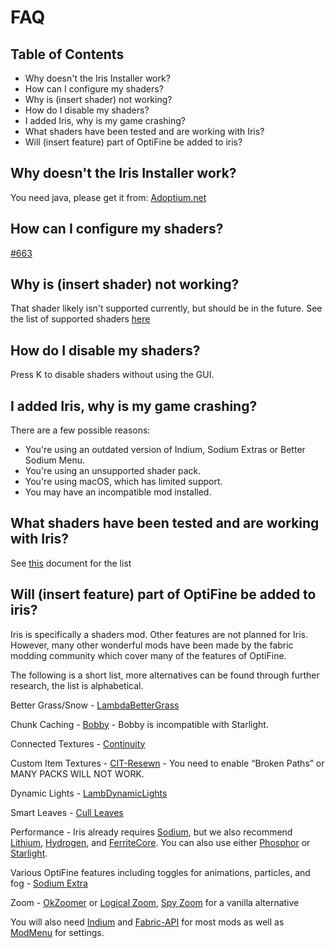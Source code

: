 # FAQ

## Table of Contents

- Why doesn't the Iris Installer work?
- How can I configure my shaders?
- Why is (insert shader) not working?
- How do I disable my shaders?
- I added Iris, why is my game crashing?
- What shaders have been tested and are working with Iris?
- Will (insert feature) part of OptiFine be added to iris?

## Why doesn't the Iris Installer work?

You need java, please get it from: [Adoptium.net](https://adoptium.net/?variant=openjdk17&jvmVariant=hotspot)

## How can I configure my shaders?

[#663](https://github.com/IrisShaders/Iris/issues/663)

## Why is (insert shader) not working?

That shader likely isn't supported currently, but should be in the future. See the list of supported shaders [here](./supportedshaders.md)

## How do I disable my shaders?

Press K to disable shaders without using the GUI.

## I added Iris, why is my game crashing?

There are a few possible reasons:

- You're using an outdated version of Indium, Sodium Extras or Better Sodium Menu.
- You're using an unsupported shader pack.
- You're using macOS, which has limited support.
- You may have an incompatible mod installed.

## What shaders have been tested and are working with Iris?

See [this](./supportedshaders.md) document for the list

## Will (insert feature) part of OptiFine be added to iris?

Iris is specifically a shaders mod. Other features are not planned for Iris. However, many other wonderful mods have been made by the fabric modding community which cover many of the features of OptiFine.

The following is a short list, more alternatives can be found through further research, the list is alphabetical.

Better Grass/Snow - [LambdaBetterGrass](https://www.curseforge.com/minecraft/mc-mods/lambdabettergrass)

Chunk Caching - [Bobby](https://www.curseforge.com/minecraft/mc-mods/bobby) -
Bobby is incompatible with Starlight.

Connected Textures - [Continuity](https://modrinth.com/mod/continuity)

Custom Item Textures - [CIT-Resewn](https://modrinth.com/mod/cit-resewn) -
You need to enable “Broken Paths” or MANY PACKS WILL NOT WORK.

Dynamic Lights - [LambDynamicLights](https://www.curseforge.com/minecraft/mc-mods/lambdynamiclights)

Smart Leaves - [Cull Leaves](https://www.curseforge.com/minecraft/mc-mods/cull-leaves)

Performance - Iris already requires [Sodium](https://modrinth.com/mod/sodium), but we also recommend [Lithium](https://modrinth.com/mod/lithium), [Hydrogen](https://modrinth.com/mod/hydrogen), and [FerriteCore](https://www.curseforge.com/minecraft/mc-mods/ferritecore-fabric). You can also use either [Phosphor](https://modrinth.com/mod/phosphor) or [Starlight](https://modrinth.com/mod/starlight).

Various OptiFine features including toggles for animations, particles, and fog - [Sodium Extra](https://www.curseforge.com/minecraft/mc-mods/sodium-extra)

Zoom - [OkZoomer](https://www.curseforge.com/minecraft/mc-mods/ok-zoomer) or [Logical Zoom](https://www.curseforge.com/minecraft/mc-mods/logical-zoom), [Spy Zoom](https://modrinth.com/mod/spyzoom) for a vanilla alternative

You will also need [Indium](https://modrinth.com/mod/indium/) and [Fabric-API](https://www.curseforge.com/minecraft/mc-mods/fabric-api) for most mods as well as [ModMenu](https://www.curseforge.com/minecraft/mc-mods/modmenu) for settings.
